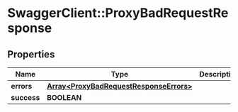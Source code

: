 # SwaggerClient::ProxyBadRequestResponse

## Properties
Name | Type | Description | Notes
------------ | ------------- | ------------- | -------------
**errors** | [**Array&lt;ProxyBadRequestResponseErrors&gt;**](ProxyBadRequestResponseErrors.md) |  | [optional] 
**success** | **BOOLEAN** |  | [optional] 


